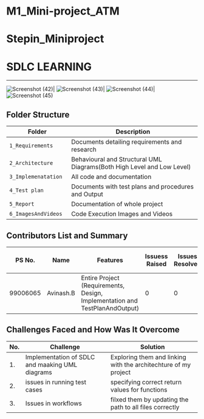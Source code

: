 # M1_Mini-project_ATM
# Stepin_Miniproject

# SDLC LEARNING
---------------------------------------------------------------------------------------------------------------------------
![Screenshot (42)](https://user-images.githubusercontent.com/101548454/160989679-e6cc4538-ad37-4c93-86de-52ce591bee13.png)|
![Screenshot (43)](https://user-images.githubusercontent.com/101548454/160989704-60502d03-6c5b-4aa7-96b7-1c10742850b4.png)|
![Screenshot (44)](https://user-images.githubusercontent.com/101548454/160989713-3d69bb81-f89d-4dbe-8024-14b600bac1f1.png)|
![Screenshot (45)](https://user-images.githubusercontent.com/101548454/160989740-878d2fe0-67e6-488a-a933-a683c8da63eb.png)


## Folder Structure
Folder                   | Description
-------------------------| -----------------------------------------
`1_Requirements`         | Documents detailing requirements and research
`2_Architecture     `         | Behavioural and Structural UML Diagrams(Both High Level and Low Level)
`3_Implemenatation `     | All code and documentation
`4_Test plan     `       | Documents with test plans and procedures and Output
`5_Report`               | Documentation of whole project
`6_ImagesAndVideos`      | Code Execution Images and Videos

## Contributors List and Summary
PS No. |  Name               |    Features    | Issuess Raised |Issues Resolved|No Test Cases|Test Case Pass
-------|---------------------|----------------|----------------|---------------|-------------|--------------
99006065 |Avinash.B   | Entire Project (Requirements, Design, Implementation and TestPlanAndOutput)  | 0        |0  | 0 | 0    
  
## Challenges Faced and How Was It Overcome
| No. | Challenge | Solution
|-----|-----------|--------
|1. | Implementation of SDLC and maaking UML diagrams | Exploring them and linking with the architechture of my project 
|2. | issues in running test cases | specifying correct return values for functions
|3. | Issues in workflows | filxed them by updating the path to all files correctly
